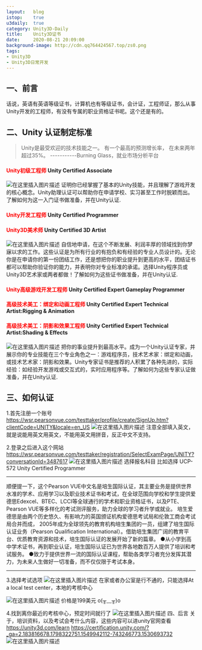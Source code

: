 ```yaml
---
layout:   blog
istop:	  true
u3daily:  true
category: Unity3D-Daily
title:    Unity3D证书
date:     2020-08-21 20:09:00
background-image: http://cdn.qq764424567.top/zs0.png
tags:
- Unity3D
- Unity3D日常开发
---
```


## 一、前言
话说，英语有英语等级证书，计算机也有等级证书，会计证，工程师证，那么从事Unity开发的工程师，有没有专属的职业资格证书呢。这个还是有的。
## 二、Unity 认证制定标准
>Unity是最受欢迎的技术技能之一。
有一个最高的预测增长率，
在未来两年超过35%。
-----------Burning Glass，就业市场分析平台
#### <font color="red">Unity初级工程师</font> Unity Certified Associate
![在这里插入图片描述](https://img-blog.csdnimg.cn/20190212172958130.png?x-oss-process=image/watermark,type_ZmFuZ3poZW5naGVpdGk,shadow_10,text_aHR0cHM6Ly9ibG9nLmNzZG4ubmV0L3E3NjQ0MjQ1Njc=,size_16,color_FFFFFF,t_70)
证明你已经掌握了基本的Unity技能，并且理解了游戏开发的核心概念。Unity助理认证可以帮助你在申请学校、实习甚至工作时脱颖而出。了解如何为这一入门证书做准备，并在Unity认证.
#### <font color="red">Unity开发工程师</font> Unity Certified Programmer
#### <font color="red">Unity3D美术师</font>   Unity Certified 3D Artist
![在这里插入图片描述](https://img-blog.csdnimg.cn/20190212173006417.png?x-oss-process=image/watermark,type_ZmFuZ3poZW5naGVpdGk,shadow_10,text_aHR0cHM6Ly9ibG9nLmNzZG4ubmV0L3E3NjQ0MjQ1Njc=,size_16,color_FFFFFF,t_70)
自信地申请，在这个不断发展、利润丰厚的领域找到你梦寐以求的工作。这些认证是为所有行业的有抱负和有经验的专业人员设计的。无论你是在申请你的第一份团结工作，还是想把你的职业提升到更高的水平，团结证书都可以帮助你验证你的能力，并表明你对专业标准的承诺。选择Unity程序员或Unity3D艺术家或两者都做！了解如何为这些证书做准备，并在Unity认证.
#### <font color="red">Unity高级游戏开发工程师</font>	Unity Certified Expert Gameplay Programmer
#### <font color="red">高级技术美工：绑定和动画工程师</font> Unity Certified Expert Technical Artist:Rigging & Animation 
#### <font color="red">高级技术美工：阴影和效果工程师</font> Unity Certified Expert Technical Artist:Shading & Effects
![在这里插入图片描述](https://img-blog.csdnimg.cn/20190212173015458.png?x-oss-process=image/watermark,type_ZmFuZ3poZW5naGVpdGk,shadow_10,text_aHR0cHM6Ly9ibG9nLmNzZG4ubmV0L3E3NjQ0MjQ1Njc=,size_16,color_FFFFFF,t_70)
把你的事业提升到最高水平。成为一个Unity认证专家，并展示你的专业技能在三个专业角色之一：游戏程序员，技术艺术家：绑定和动画，或技术艺术家：阴影和效果。Unity专家证书是推荐的人积累了各种先进的，实际经验：如经验开发游戏或交互式的，实时应用程序等。了解如何为这些专家认证做准备，并在Unity认证.
## 三、如何认证
1.首先注册一个账号
https://wsr.pearsonvue.com/testtaker/profile/create/SignUp.htm?clientCode=UNITY&locale=en_US
![在这里插入图片描述](https://img-blog.csdnimg.cn/20190213144836185.png?x-oss-process=image/watermark,type_ZmFuZ3poZW5naGVpdGk,shadow_10,text_aHR0cHM6Ly9ibG9nLmNzZG4ubmV0L3E3NjQ0MjQ1Njc=,size_16,color_FFFFFF,t_70)
注意全部填入英文，就是说能用英文用英文，不能用英文用拼音，反正中文不支持。

2.登录之后进入这个网站
https://wsr.pearsonvue.com/testtaker/registration/SelectExamPage/UNITY?conversationId=3487617
![在这里插入图片描述](https://img-blog.csdnimg.cn/20190213145143457.png?x-oss-process=image/watermark,type_ZmFuZ3poZW5naGVpdGk,shadow_10,text_aHR0cHM6Ly9ibG9nLmNzZG4ubmV0L3E3NjQ0MjQ1Njc=,size_16,color_FFFFFF,t_70)
选择报名科目
比如选择 UCP-572 Unity Certified Programmer

----
顺便提一下，这个Pearson VUE中文名是培生国际认证，其主要业务是提供世界水准的学术、应用学习以及职业技术证书和考试，在全球范围向学校和学生提供爱德思Edexcel、BTEC、LCCI等全球通行的学术和职业资格证书，以及PTE、Pearson VUE等多样化的考试测评服务，助力全球的学习者升学或就业。
培生爱德思是由两个历史悠久、有影响力的英国颁证机构爱德思考试局和伦敦工商会考试局合并而成， 2005年成为全球领先的教育机构培生集团的一员，组建了培生国际认证业务（Pearson Qualification International）。借助培生集团广阔的教育平台、优质教育资源和技术，培生国际认证的发展开始了新的篇章。
●从小学到高中学术证书，再到职业认证，培生国际认证已为世界各地数百万人提供了培训和考试服务。
●致力于提供世界一流的国际认证课程，帮助各类学习者充分发挥其潜力，为未来人生做好一切准备，而不仅仅限于考试本身。

----

3.选择考试选项
![在这里插入图片描述](https://img-blog.csdnimg.cn/20190213145600222.png?x-oss-process=image/watermark,type_ZmFuZ3poZW5naGVpdGk,shadow_10,text_aHR0cHM6Ly9ibG9nLmNzZG4ubmV0L3E3NjQ0MjQ1Njc=,size_16,color_FFFFFF,t_70)
在家或者办公室是行不通的，只能选择At a local test center，本地的考核中心

![在这里插入图片描述](https://img-blog.csdnimg.cn/20190213145755254.png?x-oss-process=image/watermark,type_ZmFuZ3poZW5naGVpdGk,shadow_10,text_aHR0cHM6Ly9ibG9nLmNzZG4ubmV0L3E3NjQ0MjQ1Njc=,size_16,color_FFFFFF,t_70)
价格是199美元 o(╥﹏╥)o

4.找到离你最近的考核中心，预定时间就行了
![在这里插入图片描述](https://img-blog.csdnimg.cn/20190213150220890.png?x-oss-process=image/watermark,type_ZmFuZ3poZW5naGVpdGk,shadow_10,text_aHR0cHM6Ly9ibG9nLmNzZG4ubmV0L3E3NjQ0MjQ1Njc=,size_16,color_FFFFFF,t_70)
四、后言
关于，培训资料，以及考试会考什么内容，这些内容可以进unity官网查看
https://unity3d.com/learn
https://certification.unity.com/?_ga=2.183816678.1798322751.1549942112-743246773.1530693732
![在这里插入图片描述](https://img-blog.csdnimg.cn/20190213150612609.png?x-oss-process=image/watermark,type_ZmFuZ3poZW5naGVpdGk,shadow_10,text_aHR0cHM6Ly9ibG9nLmNzZG4ubmV0L3E3NjQ0MjQ1Njc=,size_16,color_FFFFFF,t_70)


